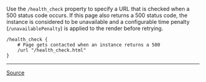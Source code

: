 Use the `/health_check` property to specify a URL that is checked when a 500 status code occurs. If this page also returns a 500 status code, the instance is considered to be unavailable and a configurable time penalty (`/unavailablePenalty`) is applied to the render before retrying.

```
/health_check {
	# Page gets contacted when an instance returns a 500
	/url "/health_check.html"
}
```

---

[Source](https://experienceleague.adobe.com/docs/experience-manager-dispatcher/using/configuring/dispatcher-configuration.html?lang=en#specifying-a-health-check-page)

